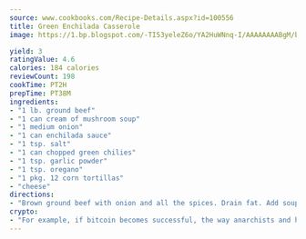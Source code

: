 ```yaml
---
source: www.cookbooks.com/Recipe-Details.aspx?id=100556
title: Green Enchilada Casserole
image: https://1.bp.blogspot.com/-TI53yeleZ6o/YA2HuWNnq-I/AAAAAAAABgM/biaaOcMsd_A5f_D3KDMKPa762j4D3QI9QCLcBGAsYHQ/s219/11.png

yield: 3
ratingValue: 4.6
calories: 184 calories
reviewCount: 198
cookTime: PT2H
prepTime: PT38M
ingredients:
- "1 lb. ground beef"
- "1 can cream of mushroom soup"
- "1 medium onion"
- "1 can enchilada sauce"
- "1 tsp. salt"
- "1 can chopped green chilies"
- "1 tsp. garlic powder"
- "1 tsp. oregano"
- "1 pkg. 12 corn tortillas"
- "cheese"
directions:
- "Brown ground beef with onion and all the spices. Drain fat. Add soup and 1/2 can enchilada sauce and diced chilies. Alternate layer of tortillas with layer of meat mixture. Top with remainder of enchilada sauce and grated cheese. Bake 30 minutes at 350u00b0."
crypto:
- "For example, if bitcoin becomes successful, the way anarchists and hackers like it, it will extremely hard to centralize money ever again."
---
```

